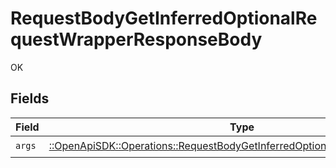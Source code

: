 # RequestBodyGetInferredOptionalRequestWrapperResponseBody

OK


## Fields

| Field                                                                                                                                                     | Type                                                                                                                                                      | Required                                                                                                                                                  | Description                                                                                                                                               |
| --------------------------------------------------------------------------------------------------------------------------------------------------------- | --------------------------------------------------------------------------------------------------------------------------------------------------------- | --------------------------------------------------------------------------------------------------------------------------------------------------------- | --------------------------------------------------------------------------------------------------------------------------------------------------------- |
| `args`                                                                                                                                                    | [::OpenApiSDK::Operations::RequestBodyGetInferredOptionalRequestWrapperArgs](../../models/operations/requestbodygetinferredoptionalrequestwrapperargs.md) | :heavy_check_mark:                                                                                                                                        | N/A                                                                                                                                                       |